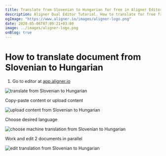```yaml
---
title: Translate from Slovenian to Hungarian for free in Aligner Editor
description: Aligner Dual Editor Tutorial. How to translate for free from Slovenian to Hungarian. Aligner is multilingual document management platform. 
ogImage: "https://www.aligner.io/images/aligner-logo.png"
date: 2020-05-06T07:09:21+03:00
image: ../images/aligner-logo.png
onBlog: true
---
```


# How to translate document from Slovenian to Hungarian

1. Go to editor at [app.aligner.io](https://app.aligner.io "Aligner App web page")

![translate from Slovenian to Hungarian](../aligner-blank-editor.png "translate from Slovenian to Hungarian")

Copy-paste content or upload content

![upload content from Slovenian to Hungarian](../aligner-uploaded-document.png "upload content from Slovenian to Hungarian")

Choose desired language

![choose machine translation from Slovenian to Hungarian](../aligner-language-dropdown.png "choose machine translation from Slovenian to Hungarian")

Work and edit 2 documents in parallel

![edit translation from Slovenian to Hungarian](../aligner-double-sitded-editor.png "edit translation from Slovenian to Hungarian")

